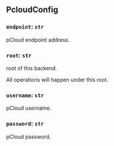 ## PcloudConfig

### `endpoint`: `str`

pCloud  endpoint address.

### `root`: `str`

root of this backend.

All operations will happen under this root.

### `username`: `str`

pCloud username.

### `password`: `str`

pCloud password.

